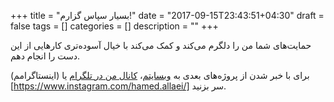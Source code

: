 +++
title = "بسیار سپاس گزارم!"
date = "2017-09-15T23:43:51+04:30"
draft = false
tags = []
categories = []
description = ""
+++

حمایت‌های شما من را دلگرم می‌کند و کمک می‌کند با خیال آسوده‌تری کارهایی از این دست را انجام دهم. 

برای با خبر شدن از پروژه‌های بعدی به 
[وبسایتم](https://hamed.github.io/fa/)،
[کانال من در تلگرام](https://t.me/hamed_allaei)
یا
(اینستاگرامم)[https://www.instagram.com/hamed.allaei/]
سر بزنید.
